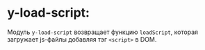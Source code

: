 # y-load-script:

Модуль `y-load-script` возвращает функцию `loadScript`, которая загружает js-файлы добавляя тэг `<script>` в DOM.

<!--JS_API-->
